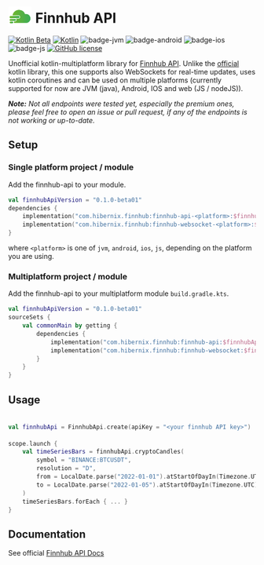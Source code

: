 # <img height=40 style="margin:0 0 -7px 0" src="docs/finnhub-logo.png"/> Finnhub API

[![Kotlin Beta](https://kotl.in/badges/beta.svg)](https://kotlinlang.org/docs/components-stability.html)
[![Kotlin](https://img.shields.io/badge/kotlin-1.8.0-blue.svg?logo=kotlin)](http://kotlinlang.org)
![badge-jvm](http://img.shields.io/badge/platform-jvm-DB413D.svg?style=flat)
![badge-android](http://img.shields.io/badge/platform-android-6EDB8D.svg?style=flat)
![badge-ios](http://img.shields.io/badge/platform-ios-CDCDCD.svg?style=flat)
![badge-js](http://img.shields.io/badge/platform-js-F8DB5D.svg?style=flat)
[![GitHub license](https://img.shields.io/badge/license-Apache%20License%202.0-blue.svg?style=flat)](http://www.apache.org/licenses/LICENSE-2.0)

Unofficial kotlin-multiplatform library for [Finnhub API](https://finnhub.io).
Unlike the [official](https://github.com/Finnhub-Stock-API/finnhub-kotlin)  kotlin library, this one supports also
WebSockets for real-time updates, uses kotlin coroutines and can be used on multiple platforms
(currently supported for now are JVM (java), Android, IOS and web (JS / nodeJS)).

<i><b>Note:</b> Not all endpoints were tested yet, especially the premium ones, please feel free to open an issue
or pull request, if any of the endpoints is not working or up-to-date.</i>

## Setup

### Single platform project / module

Add the finnhub-api to your module.

```kotlin
val finnhubApiVersion = "0.1.0-beta01"
dependencies {
    implementation("com.hibernix.finnhub:finnhub-api-<platform>:$finnhubApiVersion") // for REST API
    implementation("com.hibernix.finnhub:finnhub-websocket-<platform>:$finnhubApiVersion") // for real-time updates
}
```

where `<platform>` is one of `jvm`, `android`, `ios`, `js`, depending on the platform you are using.

### Multiplatform project / module

Add the finnhub-api to your multiplatform module `build.gradle.kts`.

```kotlin
val finnhubApiVersion = "0.1.0-beta01"
sourceSets {
    val commonMain by getting {
        dependencies {
            implementation("com.hibernix.finnhub:finnhub-api:$finnhubApiVersion") // for REST API
            implementation("com.hibernix.finnhub:finnhub-websocket:$finnhubApiVersion") // for real-time updates
        }
    }
}
```

## Usage

```kotlin

val finnhubApi = FinnhubApi.create(apiKey = "<your finnhub API key>")

scope.launch {
    val timeSeriesBars = finnhubApi.cryptoCandles(
        symbol = "BINANCE:BTCUSDT",
        resolution = "D",
        from = LocalDate.parse("2022-01-01").atStartOfDayIn(Timezone.UTC),
        to = LocalDate.parse("2022-01-05").atStartOfDayIn(Timezone.UTC),
    )
    timeSeriesBars.forEach { ... }
}
```

## Documentation

See official [Finnhub API Docs](https://finnhub.io/docs/api)
